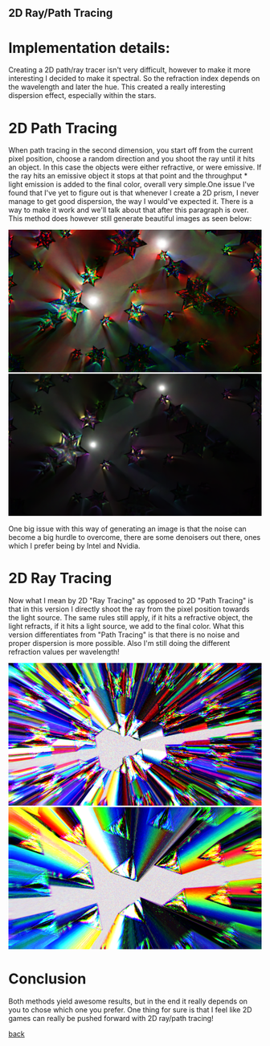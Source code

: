 ## 2D Ray/Path Tracing

# **Implementation details**:
Creating a 2D path/ray tracer isn't very difficult, however to make it more interesting I decided to make it spectral. So the refraction index depends on the wavelength and later the hue. This created a really interesting dispersion effect, especially within the stars.

# **2D Path Tracing**
When path tracing in the second dimension, you start off from the current pixel position, choose a random direction and you shoot the ray until it hits an object.
In this case the objects were either refractive, or were emissive. If the ray hits an emissive object it stops at that point and the throughput * light emission is added to the final color, overall very simple.One issue I've found that I've yet to figure out is that whenever I create a 2D prism, I never manage to get good 
dispersion, the way I would've expected it. There is a way to make it work and we'll talk about that after this paragraph is over. This method does however still
generate beautiful images as seen below:

![Octocat](https://github.com/NamelessCoding/NamelessCoding.github.io/blob/main/assets/images/2pd5.png?raw=true)
![Octocat](https://github.com/NamelessCoding/NamelessCoding.github.io/blob/main/assets/images/2pd4.png?raw=true)

One big issue with this way of generating an image is that the noise can become a big hurdle to overcome, there are some denoisers out there,
ones which I prefer being by Intel and Nvidia.

# **2D Ray Tracing**

Now what I mean by 2D "Ray Tracing" as opposed to 2D "Path Tracing" is that in this version I directly shoot the ray from the pixel position
towards the light source. The same rules still apply, if it hits a refractive object, the light refracts, if it hits a light source, we add to
the final color. What this version differentiates from "Path Tracing" is that there is no noise and proper dispersion is more possible. 
Also I'm still doing the different refraction values per wavelength!

![Octocat](https://github.com/NamelessCoding/NamelessCoding.github.io/blob/main/assets/images/2dp.png?raw=true)
![Octocat](https://github.com/NamelessCoding/NamelessCoding.github.io/blob/main/assets/images/2dp2.png?raw=true)

# **Conclusion**
Both methods yield awesome results, but in the end it really depends on you to chose which one you prefer. One thing for sure is that I feel like
2D games can really be pushed forward with 2D ray/path tracing!



[back](./)
